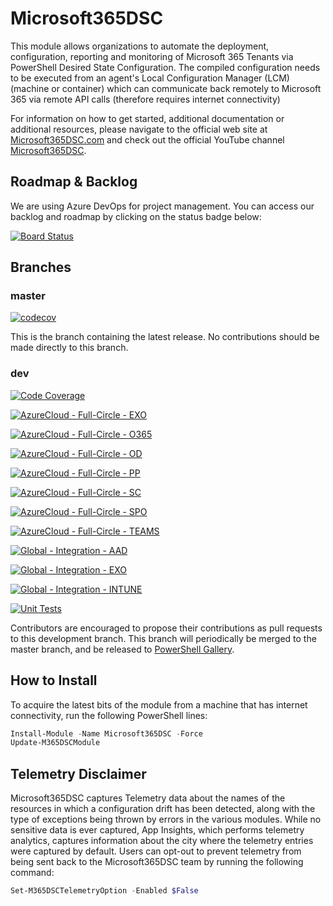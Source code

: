 # Microsoft365DSC

This module allows organizations to automate the deployment,
configuration, reporting and monitoring of Microsoft 365 Tenants via PowerShell
Desired State Configuration. The compiled configuration needs to be
executed from an agent's Local Configuration Manager (LCM) (machine
or container) which can communicate back remotely to Microsoft 365 via
remote API calls (therefore requires internet connectivity)

For information on how to get started, additional documentation or
additional resources, please navigate to the official web site at
[Microsoft365DSC.com](http://Microsoft365DSC.com) and check out the
official YouTube channel
[Microsoft365DSC](https://www.youtube.com/channel/UCveScabVT6pxzqYgGRu17iw).

## Roadmap & Backlog

We are using Azure DevOps for project management. You can access our backlog and roadmap by clicking on the status badge below:

[![Board Status](https://dev.azure.com/Microsoft365DSC/c730cd2b-2b5f-4af2-8bce-2b7b3ee6f69b/e58164ef-f760-40e9-bd67-893cf4938bef/_apis/work/boardbadge/84871665-8a0f-46de-8a93-c214ea36b371?columnOptions=1)](https://dev.azure.com/Microsoft365DSC/Backlog/_workitems/)

## Branches

### master

[![codecov](https://codecov.io/gh/Microsoft/Microsoft365DSC/branch/master/graph/badge.svg)](https://codecov.io/gh/Microsoft/Microsoft365DSC)

This is the branch containing the latest release. No contributions should be made directly to this branch.

### dev

[![Code Coverage](https://github.com/microsoft/Microsoft365DSC/actions/workflows/CodeCoverage.yml/badge.svg)](https://github.com/microsoft/Microsoft365DSC/actions/workflows/CodeCoverage.yml)

[![AzureCloud - Full-Circle - EXO](https://github.com/microsoft/Microsoft365DSC/actions/workflows/AzureCloud%20-%20Full-Circle%20-%20EXO.yml/badge.svg)](https://github.com/microsoft/Microsoft365DSC/actions/workflows/AzureCloud%20-%20Full-Circle%20-%20EXO.yml)

[![AzureCloud - Full-Circle - O365](https://github.com/microsoft/Microsoft365DSC/actions/workflows/AzureCloud%20-%20Full-Circle%20-%20O365.yml/badge.svg)](https://github.com/microsoft/Microsoft365DSC/actions/workflows/AzureCloud%20-%20Full-Circle%20-%20O365.yml)

[![AzureCloud - Full-Circle - OD](https://github.com/microsoft/Microsoft365DSC/actions/workflows/AzureCloud%20-%20Full-Circle%20-%20OD.yml/badge.svg)](https://github.com/microsoft/Microsoft365DSC/actions/workflows/AzureCloud%20-%20Full-Circle%20-%20OD.yml)

[![AzureCloud - Full-Circle - PP](https://github.com/microsoft/Microsoft365DSC/actions/workflows/AzureCloud%20-%20Full-Circle%20-%20PP.yml/badge.svg)](https://github.com/microsoft/Microsoft365DSC/actions/workflows/AzureCloud%20-%20Full-Circle%20-%20PP.yml)

[![AzureCloud - Full-Circle - SC](https://github.com/microsoft/Microsoft365DSC/actions/workflows/AzureCloud%20-%20Full-Circle%20-%20SC.yml/badge.svg)](https://github.com/microsoft/Microsoft365DSC/actions/workflows/AzureCloud%20-%20Full-Circle%20-%20SC.yml)

[![AzureCloud - Full-Circle - SPO](https://github.com/microsoft/Microsoft365DSC/actions/workflows/AzureCloud%20-%20Full-Circle%20-%20SPO.yml/badge.svg)](https://github.com/microsoft/Microsoft365DSC/actions/workflows/AzureCloud%20-%20Full-Circle%20-%20SPO.yml)

[![AzureCloud - Full-Circle - TEAMS](https://github.com/microsoft/Microsoft365DSC/actions/workflows/AzureCloud%20-%20Full-Circle%20-%20TEAMS.yml/badge.svg)](https://github.com/microsoft/Microsoft365DSC/actions/workflows/AzureCloud%20-%20Full-Circle%20-%20TEAMS.yml)

[![Global - Integration - AAD](https://github.com/microsoft/Microsoft365DSC/actions/workflows/Global%20-%20Integration%20-%20AAD.yml/badge.svg)](https://github.com/microsoft/Microsoft365DSC/actions/workflows/Global%20-%20Integration%20-%20AAD.yml)

[![Global - Integration - EXO](https://github.com/microsoft/Microsoft365DSC/actions/workflows/Global%20-%20Integration%20-%20EXO.yml/badge.svg)](https://github.com/microsoft/Microsoft365DSC/actions/workflows/Global%20-%20Integration%20-%20EXO.yml)

[![Global - Integration - INTUNE](https://github.com/microsoft/Microsoft365DSC/actions/workflows/Global%20-%20Integration%20-%20INTUNE.yml/badge.svg)](https://github.com/microsoft/Microsoft365DSC/actions/workflows/Global%20-%20Integration%20-%20INTUNE.yml)

[![Unit Tests](https://github.com/microsoft/Microsoft365DSC/actions/workflows/Unit%20Tests.yml/badge.svg)](https://github.com/microsoft/Microsoft365DSC/actions/workflows/Unit%20Tests.yml)

Contributors are encouraged to propose their contributions as pull requests to this development branch.
This branch will periodically be merged to the master branch,
and be released to [PowerShell Gallery](https://www.powershellgallery.com/).

## How to Install

To acquire the latest
bits of the module from a machine that has internet connectivity,
run the following PowerShell lines:

```PowerShell
Install-Module -Name Microsoft365DSC -Force
Update-M365DSCModule
```

## Telemetry Disclaimer

Microsoft365DSC captures Telemetry data about the names of the resources
in which a configuration drift has been detected, along with the type
of exceptions being thrown by errors in the various modules. While no
sensitive data is ever captured, App Insights, which performs
telemetry analytics, captures information about the city
where the telemetry entries were captured by default. Users can
opt-out to prevent telemetry from being sent back to the Microsoft365DSC team
by running the following command:

```PowerShell
Set-M365DSCTelemetryOption -Enabled $False
```
